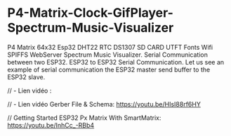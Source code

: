 # P4-Matrix-Clock-GifPlayer-Spectrum-Music-Visualizer

P4 Matrix 64x32 Esp32 DHT22 RTC DS1307 SD CARD UTFT Fonts Wifi SPIFFS WebServer Spectrum Music Visualizer. Serial Communication between two ESP32. ESP32 to ESP32 Serial Communication. Let us see an example of serial communication the ESP32 master send buffer to the ESP32 slave.

// - Lien vidéo : 

// - Lien vidéo Gerber File & Schema: https://youtu.be/HIsI88rf6HY

// Getting Started ESP32 Px Matrix With SmartMatrix: https://youtu.be/InhCc_-RBb4
